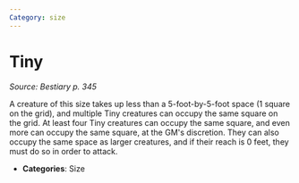 ```yaml
---
Category: size
---
```

# Tiny  
*Source: Bestiary p. 345*  

A creature of this size takes up less than a 5-foot-by-5-foot space (1 square on the grid), and multiple Tiny creatures can occupy the same square on the grid. At least four Tiny creatures can occupy the same square, and even more can occupy the same square, at the GM's discretion. They can also occupy the same space as larger creatures, and if their reach is 0 feet, they must do so in order to attack.

- **Categories**: Size